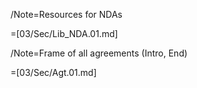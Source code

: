 /Note=Resources for NDAs

=[03/Sec/Lib_NDA.01.md]  

/Note=Frame of all agreements (Intro, End)

=[03/Sec/Agt.01.md]